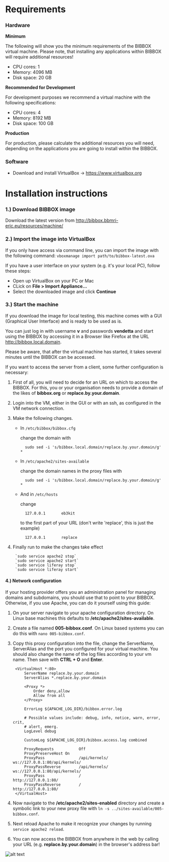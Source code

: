 # Requirements

### Hardware

**Minimum**

The following will show you the minimum requirements of the BIBBOX virtual machine. Please note, that installing any applications within BIBBOX will require additional resources!

* CPU cores: 1
* Memory: 4096 MB
* Disk space: 20 GB

**Recommended for Development**

For development purposes we recommend a virtual machine with the following specifications:

* CPU cores: 4
* Memory: 8192 MB
* Disk space: 100 GB

**Production**

For production, please calculate the additional resources you will need, depending on the applications you are going to install within the BIBBOX.


### Software

* Download and install VirtualBox -> <https://www.virtualbox.org>

# Installation instructions

### 1.) Download BIBBOX image

Download the latest version from  <http://bibbox.bbmri-eric.eu/resources/machine/>

### 2.) Import the image into VirtualBox

If you only have access via command line, you can import the image with the following command:
```vboxmanage import path/to/bibbox-latest.ova```

If you have a user interface on your system (e.g. it's your local PC), follow these steps:

* Open up VirtualBox on your PC or Mac
* CLick on **File > Import Appliance...**
* Select the downloaded image and click **Continue**

### 3.) Start the machine


If you download the image for local testing, this machine comes with a GUI (Graphical User Interface) and is ready 
to be used as is.

You can just log in with username **v** and passwords **vendetta** and start using the BIBBOX by accessing 
it in a Browser like Firefox at the URL <http://bibbox.local.domain>.

Please be aware, that after the virtual machine has started, it takes several minutes until the BIBBOX can be accessed.


If you want to access the server from a client, some further configuration is necessary:

1. First of all, you will need to decide for an URL on which to access the BIBBOX. For this, you or your organisation needs to provide a domain of the likes of **bibbox.org** or **replace.by.your.domain**. 
2. Login into the VM, either in the GUI or with an ssh, as configured in the VM network connection. 
3. Make the following changes. 

    * In `/etc/bibbox/bibbox.cfg` 
    
        change the domain with
        
            sudo sed -i 's/bibbox.local.domain/replace.by.your.domain/g' *
            
            
    * In `/etc/apache2/sites-available`
    
        change the domain names in the proxy files with  
    
            sudo sed -i 's/bibbox.local.domain/replace.by.your.domain/g' *
            
    * And in `/etc/hosts`
    
        change
    
            127.0.0.1       eb3kit
            
        to the first part of your URL (don't write 'replace', this is just the example)
        
            127.0.0.1       replace
            
5. Finally run to make the changes take effect

        `sudo service apache2 stop` 
        `sudo service apache2 start` 
        `sudo service liferay stop` 
        `sudo service liferay start` 
        
    

#### 4.) Network configuration

If your hosting provider offers you an administration panel for managing domains and subdomains, you should use that to point to your BIBBOX. Otherwise, if you use Apache, you can do it yourself using this guide:

1. On your server navigate to your apache configuration directory. On Linux base machines this defaults to **/etc/apache2/sites-available**.
2. Create a file named **005-bibbox.conf**. On Linux based systems you can do this with `nano 005-bibbox.conf`.
4. Copy this proxy configuration into the file, change the ServerName, ServerAlias and the port you configured for your virtual machine. You should also change the name of the log files according to your vm name. Then save with **CTRL + O** and **Enter**.

        <VirtualHost *:80>
            ServerName replace.by.your.domain
            ServerAlias *.replace.by.your.domain

            <Proxy *>
                Order deny,allow
                Allow from all
            </Proxy>

            ErrorLog ${APACHE_LOG_DIR}/bibbox.error.log

            # Possible values include: debug, info, notice, warn, error, crit,
            # alert, emerg.
            LogLevel debug

            CustomLog ${APACHE_LOG_DIR}/bibbox.access.log combined

            ProxyRequests           Off
            ProxyPreserveHost On
            ProxyPass               /api/kernels/       ws://127.0.0.1:80/api/kernels/
            ProxyPassReverse        /api/kernels/       ws://127.0.0.1:80/api/kernels/
            ProxyPass               /       	        http://127.0.0.1:80/
            ProxyPassReverse        /       	        http://127.0.0.1:80/
        </VirtualHost>

5. Now navigate to the **/etc/apache2/sites-enabled** directory and create a symbolic link to your new proxy file with `ln -s ../sites-available/005-bibbox.conf`. 
6. Next reload Apache to make it recognize your changes by running `service apache2 reload`.
7. You can now access the BIBBOX from anywhere in the web by calling your URL (e.g. **replace.by.your.domain**) in the browser's address bar!

![alt text](images/installation/bibbox.jpg "Welcome to BIBBOX")
